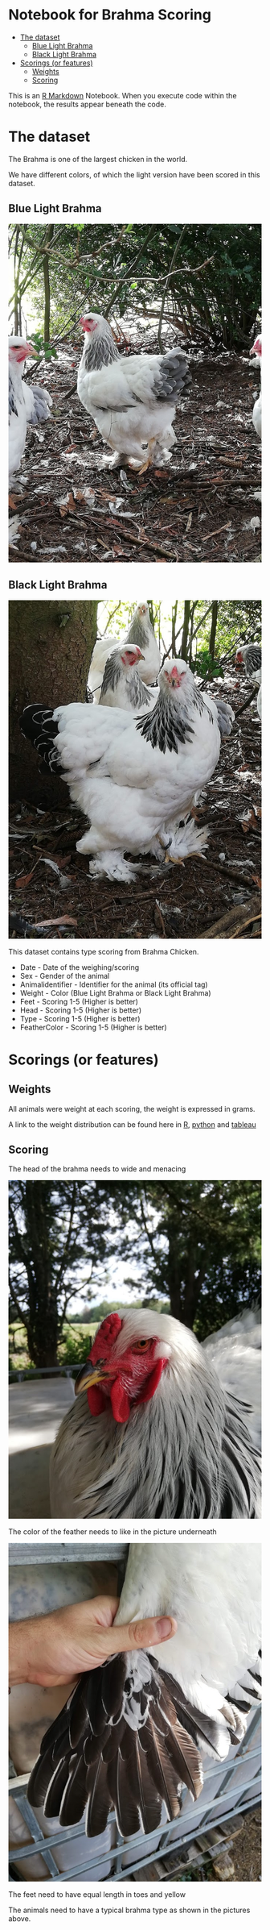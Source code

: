 Notebook for Brahma Scoring
================

  - [The dataset](#the-dataset)
      - [Blue Light Brahma](#blue-light-brahma)
      - [Black Light Brahma](#black-light-brahma)
  - [Scorings (or features)](#scorings-or-features)
      - [Weights](#weights)
      - [Scoring](#scoring)

This is an [R Markdown](http://rmarkdown.rstudio.com) Notebook. When you
execute code within the notebook, the results appear beneath the code.

# The dataset

The Brahma is one of the largest chicken in the world.

We have different colors, of which the light version have been scored in
this dataset.

## Blue Light Brahma

![Blue Brahma](Pictures/Blue.jpg)

## Black Light Brahma

![Black Brahma](Pictures/Black.jpg)

This dataset contains type scoring from Brahma Chicken.

  - Date - Date of the weighing/scoring
  - Sex - Gender of the animal
  - Animalidentifier - Identifier for the animal (its official tag)
  - Weight - Color (Blue Light Brahma or Black Light Brahma)
  - Feet - Scoring 1-5 (Higher is better)
  - Head - Scoring 1-5 (Higher is better)
  - Type - Scoring 1-5 (Higher is better)
  - FeatherColor - Scoring 1-5 (Higher is better)

# Scorings (or features)

## Weights

All animals were weight at each scoring, the weight is expressed in
grams.

A link to the weight distribution can be found here in
[R](R/MyFirstVisual.md), [python](Python/MyFirstVisual.ipynb) and
[tableau](https://public.tableau.com/profile/bovianalytics#!/vizhome/BrahmaScorings/Scatterplot)

## Scoring

The head of the brahma needs to wide and menacing

![Head](Pictures/Head.jpg)

The color of the feather needs to like in the picture underneath

![FeatherColor](Pictures/FeatherColor.jpg)

The feet need to have equal length in toes and yellow

The animals need to have a typical brahma type as shown in the pictures
above.
